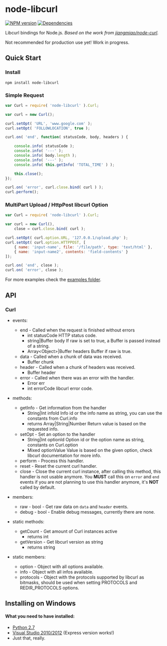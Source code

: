 # node-libcurl

[![NPM version](https://badge.fury.io/js/node-libcurl.svg)](http://badge.fury.io/js/node-libcurl)
[![Dependencies](https://gemnasium.com/JCMais/node-libcurl.png)](https://gemnasium.com/JCMais/node-libcurl)

Libcurl bindings for Node.js.
_Based on the work from [jiangmiao/node-curl](https://github.com/jiangmiao/node-curl)._

Not recommended for production use yet!
Work in progress.

## Quick Start

### Install
```npm install node-libcurl```

### Simple Request
```javascript
var Curl = require( 'node-libcurl' ).Curl;

var curl = new Curl();

curl.setOpt( 'URL', 'www.google.com' );
curl.setOpt( 'FOLLOWLOCATION', true );

curl.on( 'end', function( statusCode, body, headers ) {

    console.info( statusCode );
    console.info( '---' );
    console.info( body.length );
    console.info( '---' );
    console.info( this.getInfo( 'TOTAL_TIME' ) );

    this.close();
});

curl.on( 'error', curl.close.bind( curl ) );
curl.perform();
```

### MultiPart Upload / HttpPost libcurl Option

```javascript
var Curl = require( 'node-libcurl' ).Curl;

var curl = new Curl(),
    close = curl.close.bind( curl );

curl.setOpt( curl.option.URL, '127.0.0.1/upload.php' );
curl.setOpt( curl.option.HTTPPOST, [
    { name: 'input-name', file: '/file/path', type: 'text/html' },
    { name: 'input-name2', contents: 'field-contents' }
]);

curl.on( 'end', close );
curl.on( 'error', close );
```

For more examples check the [examples folder](examples).

## API

### Curl

* events:
  * end - Called when the request is finished without errors
    * int statusCode HTTP status code.
    * string|Buffer body If raw is set to true, a Buffer is passed instead of a string.
    * Array\<Object>|Buffer headers Buffer if raw is true.
  * data - Called when a chunk of data was received.
    * Buffer chunk
  * header - Called when a chunk of headers was received.
    * Buffer header
  * error - Called when there was an error with the handler.
    * Error err
    * int errorCode libcurl error code.

* methods:
  * getInfo - Get information from the handler
    * String|Int infoId            Info id or the info name as string, you can use the constants from Curl.info
    * returns Array|String|Number  Return value is based on the requested info.
  * setOpt - Set an option to the handler
    * String|Int optionId          Option id or the option name as string, constants on Curl.option
    * Mixed optionValue            Value is based on the given option, check libcurl documentation for more info.
  * perform - Process this handler.
  * reset - Reset the current curl handler.
  * close - Close the current curl instance, after calling this method, this handler is not usable anymore. You **MUST** call this on `error` and `end` events if you are not planning to use this handler anymore, it's **NOT** called by default.

* members:
  * raw - bool - Get raw data on `data` and `header` events.
  * debug - bool - Enable debug messages, currently there are none.

* static methods:
  * getCount - Get amount of Curl instances active
    * returns int
  * getVersion - Get libcurl version as string
    * returns string

* static members:
  * option - Object with all options available.
  * info - Object with all infos available.
  * protocols - Object with the protocols supported by libcurl as bitmasks, should be used when setting PROTOCOLS and REDIR_PROTOCOLS options.


## Installing on Windows

#### What you need to have installed:

* [Python 2.7](https://www.python.org/download/releases/2.7)
* [Visual Studio 2010/2012](http://www.visualstudio.com/downloads/download-visual-studio-vs) (Express version works!)
* Just that, really.
